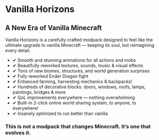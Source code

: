 # Vanilla Horizons
## A New Era of Vanilla Minecraft

Vanilla Horizons is a carefully crafted modpack designed to feel like the ultimate upgrade to vanilla Minecraft — keeping its soul, but reimagining every detail.

- ✔ Smooth and stunning animations for all actions and mobs
- ✔ Beautifully reworked textures, sounds, music & visual effects
- ✔ Tons of new biomes, structures, and world generation surprises
- ✔ Fully reworked Ender Dragon fight
- ✔ Enhanced farming, harvesting mechanics & backpacks!
- ✔ Hundreds of decorative blocks: doors, windows, roofs, lamps, paintings, bridges & more
- ✔ QoL improvements everywhere — nothing overwhelming
- ✔ Built-in 2-click online world sharing system, to anyone, to everywhere!
- ✔ Insanely optimized to run better than vanilla
  
###  This is not a modpack that changes Minecraft. It’s one that evolves it.
